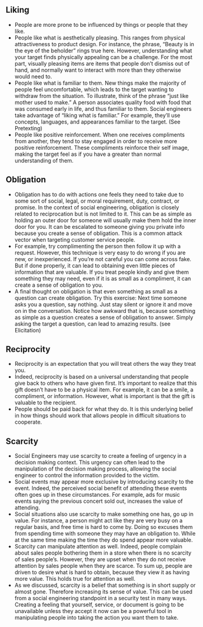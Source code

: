 ## Liking

 - People are more prone to be influenced by things or people that they like.
 - People like what is aesthetically pleasing. This ranges from physical attractiveness to product design. For instance, the phrase, “Beauty is in the eye of the beholder” rings true here. However, understanding what your target finds physically appealing can be a challenge. For the most part, visually pleasing items are items that people don’t dismiss out of hand, and normally want to interact with more than they otherwise would need to.
 - People like what is familiar to them. New things make the majority of people feel uncomfortable, which leads to the target wanting to withdraw from the situation. To illustrate, think of the phrase “just like mother used to make.” A person associates quality food with food that was consumed early in life, and thus familiar to them. Social engineers take advantage of “liking what is familiar.” For example, they’ll use concepts, languages, and appearances  familiar to the target. (See Pretexting)
 - People like positive reinforcement. When one receives compliments from another, they tend to stay engaged in order to receive more positive reinforcement. These compliments reinforce their self image, making the target feel as if you have a greater than normal understanding of them.

## Obligation

- Obligation has to do with actions one feels they need to take due to some sort of social, legal, or moral requirement, duty, contract, or promise. In the context of social engineering, obligation is closely related to reciprocation but is not limited to it. This can be as simple as holding an outer door for someone will usually make them hold the inner door for you. It can be escalated to someone giving you private info because you create a sense of obligation. This is a common attack vector when targeting customer service people.
- For example, try complimenting the person then follow it up with a request. However, this technique is very easy to do wrong if you are new, or inexperienced. If you’re not careful you can come across fake. But if done properly, it can lead to obtaining even little pieces of information that are valuable. If you treat people kindly and give them something they may need, even if it is as small as a compliment, it can create a sense of obligation to you.
- A final thought on obligation is that even something as small as a question can create obligation. Try this exercise: Next time someone asks you a question, say nothing. Just stay silent or ignore it and move on in the conversation. Notice how awkward that is, because something as simple as a question creates a sense of obligation to answer. Simply asking the target a question, can lead to amazing results. (see Elicitation)

## Reciprocity

- Reciprocity is an expectation that you will treat others the way they treat you. 
- Indeed, reciprocity is based on a universal understanding that people give back to others who have given first. It’s important to realize that this gift doesn’t have to be a physical item. For example, it can be a smile, a compliment, or information. However, what is important is that the gift is valuable to the recipient.
- People should be paid back for what they do. It is this underlying belief in how things should work that allows people in difficult situations to cooperate.

## Scarcity

- Social Engineers may use scarcity to create a feeling of urgency in a decision making context. This urgency can often lead to the manipulation of the decision making process, allowing the social engineer to control the information provided to the victim.
- Social events may appear more exclusive by introducing scarcity to the event. Indeed, the perceived social benefit of attending these events often goes up in these circumstances. For example, ads for music events saying the previous concert sold out, increases the value of attending.
- Social situations also use scarcity to make something one has, go up in value. For instance, a person might act like they are very busy on a regular basis, and free time is hard to come by. Doing so excuses them from  spending time with someone they may have an obligation to. While at the same time making the time they do spend appear more valuable.
- Scarcity can manipulate attention as well. Indeed, people complain about sales people bothering them in a store when there is no scarcity of sales people’s. However, they are upset when they do not receive attention by sales people when they are scarce. To sum up, people are driven to desire what is hard to obtain, because they view it as having more value. This holds true for attention as well.
- As we discussed, scarcity is a belief that something is in short supply or almost gone. Therefore increasing its sense of value. This can be used from a social engineering standpoint in a security test in many ways. Creating a feeling that yourself, service, or document is going to be unavailable unless they accept it now can be a powerful tool in manipulating people into taking the action you want them to take.
